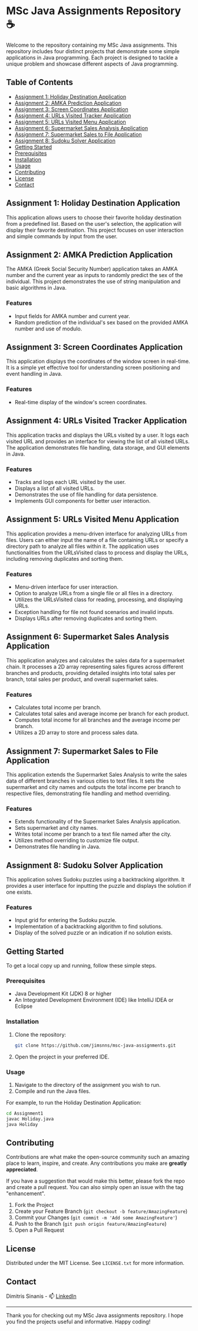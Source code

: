 # MSc Java Assignments Repository ☕

Welcome to the repository containing my MSc Java assignments. This repository includes four distinct projects that demonstrate some simple applications in Java programming. Each project is designed to tackle a unique problem and showcase different aspects of Java programming.

## Table of Contents

- [Assignment 1: Holiday Destination Application](#assignment-1-holiday-destination-application)
- [Assignment 2: AMKA Prediction Application](#assignment-2-amka-prediction-application)
- [Assignment 3: Screen Coordinates Application](#assignment-3-screen-coordinates-application)
- [Assignment 4: URLs Visited Tracker Application](#assignment-4-urls-visited-tracker-application)
- [Assignment 5: URLs Visited Menu Application](#assignment-5-urls-visited-menu-application)
- [Assignment 6: Supermarket Sales Analysis Application](#assignment-6-supermarket-sales-analysis-application)
- [Assignment 7: Supermarket Sales to File Application](#assignment-7-supermarket-sales-to-file-application)
- [Assignment 8: Sudoku Solver Application](#assignment-4-sudoku-solver-application)
- [Getting Started](#getting-started)
- [Prerequisites](#prerequisites)
- [Installation](#installation)
- [Usage](#usage)
- [Contributing](#contributing)
- [License](#license)
- [Contact](#contact)

## Assignment 1: Holiday Destination Application

This application allows users to choose their favorite holiday destination from a predefined list. Based on the user's selection, the application will display their favorite destination. This project focuses on user interaction and simple commands by input from the user.

## Assignment 2: AMKA Prediction Application

The AMKA (Greek Social Security Number) application takes an AMKA number and the current year as inputs to randomly predict the sex of the individual. This project demonstrates the use of string manipulation and basic algorithms in Java.

### Features

- Input fields for AMKA number and current year.
- Random prediction of the individual's sex based on the provided AMKA number and use of modulo.

## Assignment 3: Screen Coordinates Application

This application displays the coordinates of the window screen in real-time. It is a simple yet effective tool for understanding screen positioning and event handling in Java.

### Features

- Real-time display of the window's screen coordinates.

## Assignment 4: URLs Visited Tracker Application

This application tracks and displays the URLs visited by a user. It logs each visited URL and provides an interface for viewing the list of all visited URLs. The application demonstrates file handling, data storage, and GUI elements in Java.

### Features

- Tracks and logs each URL visited by the user.
- Displays a list of all visited URLs.
- Demonstrates the use of file handling for data persistence.
- Implements GUI components for better user interaction.

## Assignment 5: URLs Visited Menu Application

This application provides a menu-driven interface for analyzing URLs from files. Users can either input the name of a file containing URLs or specify a directory path to analyze all files within it. The application uses functionalities from the URLsVisited class to process and display the URLs, including removing duplicates and sorting them.

### Features

- Menu-driven interface for user interaction.
- Option to analyze URLs from a single file or all files in a directory.
- Utilizes the URLsVisited class for reading, processing, and displaying URLs.
- Exception handling for file not found scenarios and invalid inputs.
- Displays URLs after removing duplicates and sorting them.

## Assignment 6: Supermarket Sales Analysis Application

This application analyzes and calculates the sales data for a supermarket chain. It processes a 2D array representing sales figures across different branches and products, providing detailed insights into total sales per branch, total sales per product, and overall supermarket sales.

### Features

- Calculates total income per branch.
- Calculates total sales and average income per branch for each product.
- Computes total income for all branches and the average income per branch.
- Utilizes a 2D array to store and process sales data.

## Assignment 7: Supermarket Sales to File Application

This application extends the Supermarket Sales Analysis to write the sales data of different branches in various cities to text files. It sets the supermarket and city names and outputs the total income per branch to respective files, demonstrating file handling and method overriding.

### Features

- Extends functionality of the Supermarket Sales Analysis application.
- Sets supermarket and city names.
- Writes total income per branch to a text file named after the city.
- Utilizes method overriding to customize file output.
- Demonstrates file handling in Java.

## Assignment 8: Sudoku Solver Application

This application solves Sudoku puzzles using a backtracking algorithm. It provides a user interface for inputting the puzzle and displays the solution if one exists.

### Features

- Input grid for entering the Sudoku puzzle.
- Implementation of a backtracking algorithm to find solutions.
- Display of the solved puzzle or an indication if no solution exists.

## Getting Started

To get a local copy up and running, follow these simple steps.

### Prerequisites

- Java Development Kit (JDK) 8 or higher
- An Integrated Development Environment (IDE) like IntelliJ IDEA or Eclipse

### Installation

1. Clone the repository:
   ```sh
   git clone https://github.com/jimsnns/msc-java-assignments.git
   ```
2. Open the project in your preferred IDE.

### Usage

1. Navigate to the directory of the assignment you wish to run.
2. Compile and run the Java files.

For example, to run the Holiday Destination Application:
```sh
cd Assignment1
javac Holiday.java
java Holiday
```

## Contributing

Contributions are what make the open-source community such an amazing place to learn, inspire, and create. Any contributions you make are **greatly appreciated**.

If you have a suggestion that would make this better, please fork the repo and create a pull request. You can also simply open an issue with the tag "enhancement".

1. Fork the Project
2. Create your Feature Branch (`git checkout -b feature/AmazingFeature`)
3. Commit your Changes (`git commit -m 'Add some AmazingFeature'`)
4. Push to the Branch (`git push origin feature/AmazingFeature`)
5. Open a Pull Request

## License

Distributed under the MIT License. See `LICENSE.txt` for more information.

## Contact

Dimitris Sinanis - 📫 [LinkedIn](https://www.linkedin.com/in/dimitris-sinanis-5a58aa153/)

---

Thank you for checking out my MSc Java assignments repository. I hope you find the projects useful and informative. Happy coding!
